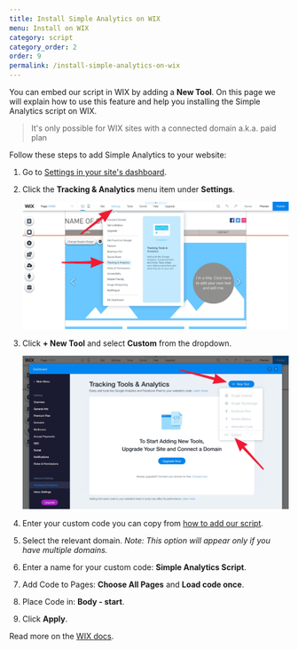 ```yaml
---
title: Install Simple Analytics on WIX
menu: Install on WIX
category: script
category_order: 2
order: 9
permalink: /install-simple-analytics-on-wix
---
```


You can embed our script in WIX by adding a **New Tool**. On this page we will explain how to use this feature and help you installing the Simple Analytics script on WIX.

> It's only possible for WIX sites with a connected domain a.k.a. paid plan

Follow these steps to add Simple Analytics to your website:

1. Go to [Settings in your site's dashboard](https://www.wix.com/my-account/site-selector/?buttonText=Manage%20Settings&title=Select%20a%20Site&autoSelectOnSingleSite=true&actionUrl=https://www.wix.com/dashboard/{{metaSiteId}}/manage-website).
1. Click the **Tracking & Analytics** menu item under **Settings**.

    ![](/images/wix-select-analytics.jpg)

1. Click **+ New Tool** and select **Custom** from the dropdown.

    ![](/images/wix-select-custom.jpg)

1. Enter your custom code you can copy from [how to add our script](/script).
1. Select the relevant domain. _Note: This option will appear only if you have multiple domains._
1. Enter a name for your custom code: **Simple Analytics Script**.
1. Add Code to Pages: **Choose All Pages** and **Load code once**.
1. Place Code in: **Body - start**.
1. Click **Apply**.

Read more on the [WIX docs](https://support.wix.com/en/article/embedding-custom-code-to-your-site).
